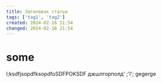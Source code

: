 ```yaml
---
title: Заголовок статьи
tags: ['tag1', 'tag2']
created: 2024-02-16 21:54
changed: 2024-02-16 21:54
---
```

# some
l;ksdfjsopdfksopdfoSDFPOKSDF
джшлгорполд'
;'l';
gegerge
